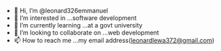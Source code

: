- 👋 Hi, I’m @leonard326emmanuel
- 👀 I’m interested in ...software development
- 🌱 I’m currently learning ...at a govt university
- 💞️ I’m looking to collaborate on ...web development
- 📫 How to reach me ...my email address(leonardlewa372@gmail.com)

<!---
leonard326emmanuel/leonard326emmanuel is a ✨ special ✨ repository because its `README.md` (this file) appears on your GitHub profile.
You can click the Preview link to take a look at your changes.
--->
